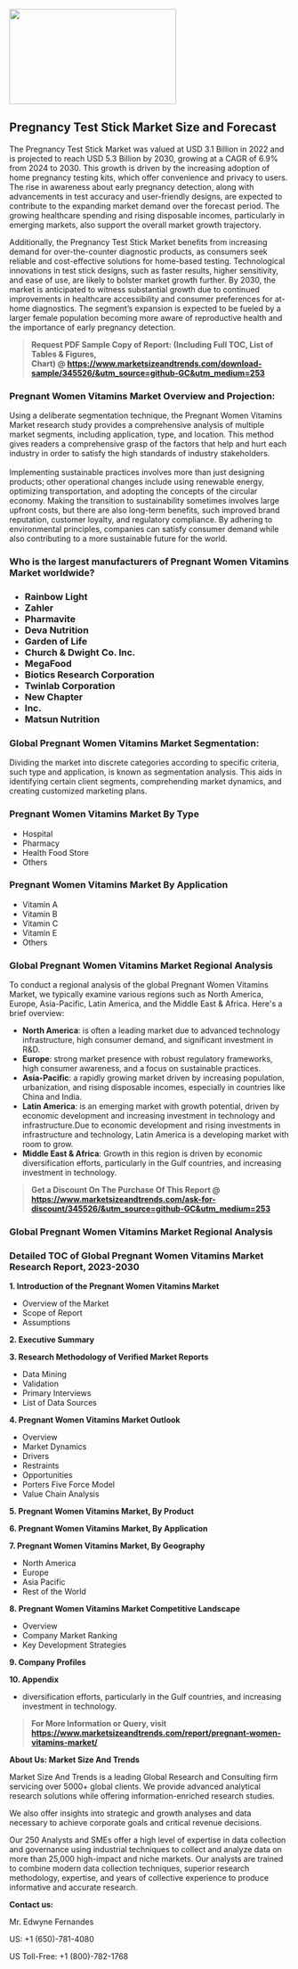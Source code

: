 <p><img class="alignnone size-medium wp-image-20088" src="https://ffe5etoiles.com/wp-content/uploads/2024/12/MST1-300x171.png" alt="" width="300" height="171" /></p><h2>Pregnancy Test Stick Market Size and Forecast</h2><p>The Pregnancy Test Stick Market was valued at USD 3.1 Billion in 2022 and is projected to reach USD 5.3 Billion by 2030, growing at a CAGR of 6.9% from 2024 to 2030. This growth is driven by the increasing adoption of home pregnancy testing kits, which offer convenience and privacy to users. The rise in awareness about early pregnancy detection, along with advancements in test accuracy and user-friendly designs, are expected to contribute to the expanding market demand over the forecast period. The growing healthcare spending and rising disposable incomes, particularly in emerging markets, also support the overall market growth trajectory.</p><p>Additionally, the Pregnancy Test Stick Market benefits from increasing demand for over-the-counter diagnostic products, as consumers seek reliable and cost-effective solutions for home-based testing. Technological innovations in test stick designs, such as faster results, higher sensitivity, and ease of use, are likely to bolster market growth further. By 2030, the market is anticipated to witness substantial growth due to continued improvements in healthcare accessibility and consumer preferences for at-home diagnostics. The segment’s expansion is expected to be fueled by a larger female population becoming more aware of reproductive health and the importance of early pregnancy detection.</p></p><blockquote id="" class=""><strong>Request PDF Sample Copy of Report: (Including Full TOC, List of Tables &amp; Figures, Chart)&nbsp;@&nbsp;<strong><a href="https://www.marketsizeandtrends.com/download-sample/345526/&utm_source=github-GC&utm_medium=253" target="_blank">https://www.marketsizeandtrends.com/download-sample/345526/&utm_source=github-GC&utm_medium=253</a></strong></strong></blockquote><h3 id="" class="">Pregnant Women Vitamins Market&nbsp;Overview and Projection:</h3><p id="" class="">Using a deliberate segmentation technique, the Pregnant Women Vitamins Market research study provides a comprehensive analysis of multiple market segments, including application, type, and location. This method gives readers a comprehensive grasp of the factors that help and hurt each industry in order to satisfy the high standards of industry stakeholders. <br /> <br />Implementing sustainable practices involves more than just designing products; other operational changes include using renewable energy, optimizing transportation, and adopting the concepts of the circular economy. Making the transition to sustainability sometimes involves large upfront costs, but there are also long-term benefits, such improved brand reputation, customer loyalty, and regulatory compliance. By adhering to environmental principles, companies can satisfy consumer demand while also contributing to a more sustainable future for the world.</p><h3 id="" class="">Who is the largest manufacturers of&nbsp;Pregnant Women Vitamins Market worldwide?</h3><h3 class=""><p><ul><li>Rainbow Light </li><li> Zahler </li><li> Pharmavite </li><li> Deva Nutrition </li><li> Garden of Life </li><li> Church & Dwight Co. Inc. </li><li> MegaFood </li><li> Biotics Research Corporation </li><li> Twinlab Corporation </li><li> New Chapter </li><li> Inc. </li><li> Matsun Nutrition</li></ul></p></h3><h3 id="" class="">Global&nbsp;Pregnant Women Vitamins Market Segmentation:</h3><p id="" class="">Dividing the market into discrete categories according to specific criteria, such type and application, is known as segmentation analysis. This aids in identifying certain client segments, comprehending market dynamics, and creating customized marketing plans.</p><h3 id="" class="">Pregnant Women Vitamins Market&nbsp;By Type</h3><p><p><ul><li>Hospital</li><li> Pharmacy</li><li> Health Food Store</li><li> Others</p></li></ul></p></p><h3 id="" class="">Pregnant Women Vitamins Market&nbsp;By Application</h3><p class=""><p><ul><li>Vitamin A</li><li> Vitamin B</li><li> Vitamin C</li><li> Vitamin E</li><li> Others</li></ul></p></p><h3 id="" class="">Global Pregnant Women Vitamins Market Regional Analysis</h3><p id="" class="">To conduct a regional analysis of the global Pregnant Women Vitamins Market, we typically examine various regions such as North America, Europe, Asia-Pacific, Latin America, and the Middle East &amp; Africa. Here's a brief overview:</p><ul><li><strong>North America</strong>: is often a leading market due to advanced technology infrastructure, high consumer demand, and significant investment in R&amp;D.</li><li><strong>Europe</strong>: strong market presence with robust regulatory frameworks, high consumer awareness, and a focus on sustainable practices.</li><li><strong>Asia-Pacific</strong>: a rapidly growing market driven by increasing population, urbanization, and rising disposable incomes, especially in countries like China and India.</li><li><strong>Latin America</strong>: is an emerging market with growth potential, driven by economic development and increasing investment in technology and infrastructure.Due to economic development and rising investments in infrastructure and technology, Latin America is a developing market with room to grow.</li><li><strong>Middle East &amp; Africa</strong>: Growth in this region is driven by economic diversification efforts, particularly in the Gulf countries, and increasing investment in technology.</li></ul><blockquote id="" class=""><strong>Get a Discount On The Purchase Of This Report @ <strong><a href="https://www.marketsizeandtrends.com/ask-for-discount/345526/&utm_source=github-GC&utm_medium=253" target="_blank">https://www.marketsizeandtrends.com/ask-for-discount/345526/&utm_source=github-GC&utm_medium=253</a></strong></strong></blockquote><h3 id="" class="">Global Pregnant Women Vitamins Market Regional Analysis</h3><h3 id="" class="">Detailed TOC of Global Pregnant Women Vitamins Market Research Report, 2023-2030</h3><p id="" class=""><strong>1. Introduction of the Pregnant Women Vitamins Market</strong></p><ul><li>Overview of the Market</li><li>Scope of Report</li><li>Assumptions</li></ul><p id="" class=""><strong>2. Executive Summary</strong></p><p id="" class=""><strong>3. Research Methodology of Verified Market Reports</strong></p><ul><li>Data Mining</li><li>Validation</li><li>Primary Interviews</li><li>List of Data Sources</li></ul><p id="" class=""><strong>4. Pregnant Women Vitamins Market Outlook</strong></p><ul><li>Overview</li><li>Market Dynamics</li><li>Drivers</li><li>Restraints</li><li>Opportunities</li><li>Porters Five Force Model</li><li>Value Chain Analysis</li></ul><p id="" class=""><strong>5. Pregnant Women Vitamins Market, By Product</strong></p><p id="" class=""><strong>6. Pregnant Women Vitamins Market, By Application</strong></p><p id="" class=""><strong>7. Pregnant Women Vitamins Market, By Geography</strong></p><ul><li>North America</li><li>Europe</li><li>Asia Pacific</li><li>Rest of the World</li></ul><p id="" class=""><strong>8. Pregnant Women Vitamins Market Competitive Landscape</strong></p><ul><li>Overview</li><li>Company Market Ranking</li><li>Key Development Strategies</li></ul><p id="" class=""><strong>9. Company Profiles</strong></p><p id="" class=""><strong>10. Appendix</strong></p><ul><li>diversification efforts, particularly in the Gulf countries, and increasing investment in technology.</li></ul><blockquote id="" class=""><strong>For More Information or Query, visit <strong><strong><a href="https://www.marketsizeandtrends.com/report/pregnant-women-vitamins-market/" target="_blank">https://www.marketsizeandtrends.com/report/pregnant-women-vitamins-market/</a></strong></strong></strong></blockquote><p id="" class=""><strong>About Us: Market Size And Trends</strong></p><p id="" class="">Market Size And Trends is a leading Global Research and Consulting firm servicing over 5000+ global clients. We provide advanced analytical research solutions while offering information-enriched research studies.</p><p id="" class="">We also offer insights into strategic and growth analyses and data necessary to achieve corporate goals and critical revenue decisions.</p><p id="" class="">Our 250 Analysts and SMEs offer a high level of expertise in data collection and governance using industrial techniques to collect and analyze data on more than 25,000 high-impact and niche markets. Our analysts are trained to combine modern data collection techniques, superior research methodology, expertise, and years of collective experience to produce informative and accurate research.</p><p id="" class=""><strong>Contact us:</strong></p><p id="" class="">Mr. Edwyne Fernandes</p><p id="" class="">US: +1 (650)-781-4080</p><p id="" class="">US Toll-Free: +1 (800)-782-1768</p>
